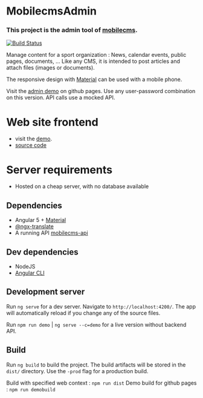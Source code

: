 # MobilecmsAdmin

### This project is the admin tool of [mobilecms](https://github.com/OlivierB29/mobilecms).

[![Build Status](https://travis-ci.org/OlivierB29/mobilecms-admin.svg?branch=master)](https://travis-ci.org/OlivierB29/mobilecms-admin)

Manage content for a sport organization : News, calendar events, public pages, documents, ...
Like any CMS, it is intended to post articles and attach files (images or documents).

The responsive design with [Material](https://material.angular.io/) can be used with a mobile phone.

Visit the [admin demo](https://olivierb29.github.io/mobilecms-demo/admin) on github pages.
Use any user-password combination on this version. API calls use a mocked API.

# Web site frontend
- visit the [demo](https://olivierb29.github.io/mobilecms-demo).
- [source code](https://github.com/OlivierB29/mobilecms)

# Server requirements
- Hosted on a cheap server, with no database available

## Dependencies
- Angular 5 + [Material](https://material.angular.io/)
- [@ngx-translate](http://www.ngx-translate.com/)
- A running API [mobilecms-api](https://github.com/OlivierB29/mobilecms-api)

## Dev dependencies

- NodeJS
- [Angular CLI](https://cli.angular.io/)

## Development server

Run `ng serve` for a dev server. Navigate to `http://localhost:4200/`. The app will automatically reload if you change any of the source files.

Run `npm run demo` | `ng serve --c=demo` for a live version without backend API.


## Build

Run `ng build` to build the project. The build artifacts will be stored in the `dist/` directory. Use the `-prod` flag for a production build.

Build with specified web context : `npm run dist`
Demo build for github pages : `npm run demobuild`
